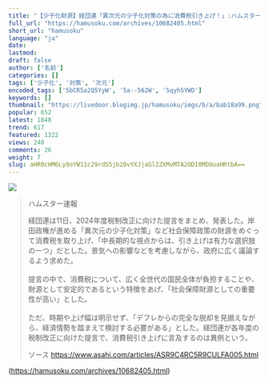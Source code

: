 ```yaml
---
title: "【少子化財源】経団連「異次元の少子化対策の為に消費税引き上げ！」:ハムスター速報"
full_url: "https://hamusoku.com/archives/10682405.html"
short_url: "hamusoku"
language: "ja"
date: 
lastmod: 
draft: false
author: ['名前']
categories: []
tags: ['少子化', '対策', '次元']
encoded_tags: ['5bCR5a2Q5YyW', '5a--562W', '5qyh5YWD']
keywords: []
thumbnail: "https://livedoor.blogimg.jp/hamusoku/imgs/b/a/bab18a99.png"
popular: 652
latest: 1848
trend: 617
featured: 1322
views: 240
comments: 26
weight: 7
slug: aHR0cHM6Ly9oYW11c29rdS5jb20vYXJjaGl2ZXMvMTA2ODI0MDUuaHRtbA==
---
```


![](https://livedoor.blogimg.jp/hamusoku/imgs/b/a/bab18a99.png)

<blockquote><p>ハムスター速報</p><p>経団連は11日、2024年度税制改正に向けた提言をまとめ、発表した。岸田政権が進める「異次元の少子化対策」など社会保障政策の財源をめぐって消費税を取り上げ、「中長期的な視点からは、引き上げは有力な選択肢の一つ」だとした。景気への影響などを考慮しながら、政府に広く議論するよう求めた。<br> <br> 提言の中で、消費税について、広く全世代の国民全体が負担することや、財源として安定的であるという特徴をあげ、「社会保障財源としての重要性が高い」とした。<br> <br> ただ、時期や上げ幅は明示せず、「デフレからの完全な脱却を見据えながら、経済情勢を踏まえて検討する必要がある」とした。経団連が各年度の税制改正に向けた提言で、消費税引き上げに言及するのは異例という。<br></p>ソース <a href='https://www.asahi.com/articles/ASR9C4RC5R9CULFA005.html' target='blank'>https://www.asahi.com/articles/ASR9C4RC5R9CULFA005.html</a></blockquote>

(https://hamusoku.com/archives/10682405.html)
